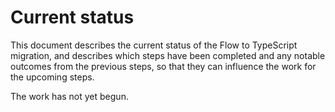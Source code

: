 # Current status

This document describes the current status of the Flow to TypeScript migration, and describes which steps have been completed and any notable outcomes from the previous steps, so that they can influence the work for the upcoming steps.

The work has not yet begun.
